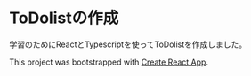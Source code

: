 # ToDolistの作成
学習のためにReactとTypescriptを使ってToDolistを作成しました。

This project was bootstrapped with [Create React App](https://github.com/facebook/create-react-app).

